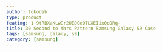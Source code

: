 ```yaml
---
author: tokodab
type: product
featimg: 1-9tRBXaKLwIr2UEDCeOTLXEIix0oDRq-
title: 30 Second to Mars Pattern Samsung Galaxy S9 Case
tags: [samsung, galaxy, s9]
category: [samsung]
---
```

